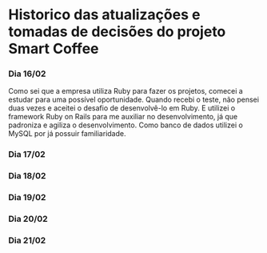 # Historico das atualizações e tomadas de decisões do projeto Smart Coffee

### Dia 16/02

Como sei que a empresa utiliza Ruby para fazer os projetos, comecei a estudar para uma possível oportunidade.
Quando recebi o teste, não pensei duas vezes e aceitei o desafio de desenvolvê-lo em Ruby. E utilizei o framework
Ruby on Rails para me auxiliar no desenvolvimento, já que padroniza e agiliza o desenvolvimento.
Como banco de dados utilizei o MySQL por já possuir familiaridade.

### Dia 17/02

### Dia 18/02

### Dia 19/02

### Dia 20/02

### Dia 21/02
